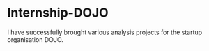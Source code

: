 # Internship-DOJO
I have successfully brought various analysis projects for the startup organisation DOJO.
